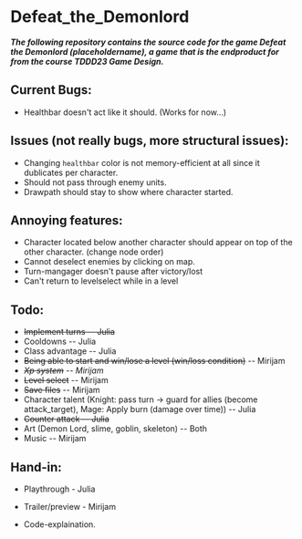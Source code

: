 # Defeat_the_Demonlord
***The following repository contains the source code for the game Defeat the Demonlord (placeholdername), a game that is the endproduct for from the course TDDD23 Game Design.***

## Current Bugs:
* Healthbar doesn't act like it should. (Works for now...)

## Issues (not really bugs, more structural issues):
* Changing `healthbar` color is not memory-efficient at all since it dublicates per character.
* Should not pass through enemy units.
* Drawpath should stay to show where character started.

## Annoying features:
* Character located below another character should appear on top of the other character. (change node order)
* Cannot deselect enemies by clicking on map.
* Turn-mangager doesn't pause after victory/lost
* Can't return to levelselect while in a level

## Todo:
* <del>Implement turns -- Julia</del>
* Cooldowns -- Julia
* Class advantage -- Julia
* <del>Being able to start and win/lose a level (win/loss condition)</del> -- Mirijam
* <del>*Xp system</del> -- Mirijam*
* <del>Level select</del> -- Mirijam
* <del>Save files</del> -- Mirijam
* Character talent (Knight: pass turn -> guard for allies (become attack_target), Mage: Apply burn (damage over time)) -- Julia
* <del>Counter attack -- Julia</del>
* Art (Demon Lord, slime, goblin, skeleton) -- Both
* Music -- Mirijam

## Hand-in:
* Playthrough - Julia
* Trailer/preview - Mirijam

* Code-explaination.

